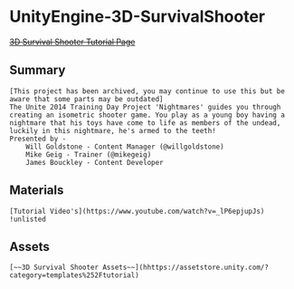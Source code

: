 # UnityEngine-3D-SurvivalShooter
 [~~3D Survival Shooter Tutorial Page~~](http://unity3d.com/learn/tutorials/projects/survival-shooter)

## Summary
	[This project has been archived, you may continue to use this but be aware that some parts may be outdated]
	The Unite 2014 Training Day Project 'Nightmares' guides you through creating an isometric shooter game. You play as a young boy having a nightmare that his toys have come to life as members of the undead, luckily in this nightmare, he's armed to the teeth!
	Presented by -
		Will Goldstone - Content Manager (@willgoldstone)
		Mike Geig - Trainer (@mikegeig)
		James Bouckley - Content Developer

## Materials
	[Tutorial Video's](https://www.youtube.com/watch?v=_lP6epjupJs) !unlisted
	
## Assets
	[~~3D Survival Shooter Assets~~](hhttps://assetstore.unity.com/?category=templates%252Ftutorial)
